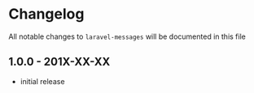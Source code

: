 # Changelog

All notable changes to `laravel-messages` will be documented in this file

## 1.0.0 - 201X-XX-XX

- initial release
